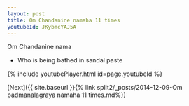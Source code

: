 ```yaml
---
layout: post
title: Om Chandanine namaha 11 times
youtubeId: JKybmcYAJ5A
---
```

 
 
Om Chandanine nama 
 
 -  Who is being bathed in sandal paste 
 
  
 
  
 
 
 
 
 
 


{% include youtubePlayer.html id=page.youtubeId %}
 
[Next]({{ site.baseurl }}{% link  split2/_posts/2014-12-09-Om padmanalagraya namaha 11 times.md%})
 
